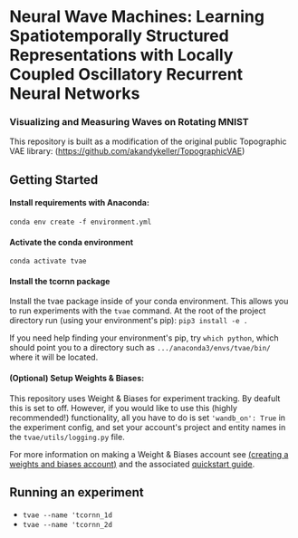 # Neural Wave Machines: Learning Spatiotemporally Structured Representations with Locally Coupled Oscillatory Recurrent Neural Networks

### Visualizing and Measuring Waves on Rotating MNIST

This repository is built as a modification of the original public Topographic VAE library: (https://github.com/akandykeller/TopographicVAE)

## Getting Started
#### Install requirements with Anaconda:
`conda env create -f environment.yml`

#### Activate the conda environment
`conda activate tvae`

#### Install the tcornn package
Install the tvae package inside of your conda environment. This allows you to run experiments with the `tvae` command. At the root of the project directory run (using your environment's pip):
`pip3 install -e .`

If you need help finding your environment's pip, try `which python`, which should point you to a directory such as `.../anaconda3/envs/tvae/bin/` where it will be located.

#### (Optional) Setup Weights & Biases:
This repository uses Weight & Biases for experiment tracking. By deafult this is set to off. However, if you would like to use this (highly recommended!) functionality, all you have to do is set `'wandb_on': True` in the experiment config, and set your account's project and entity names in the `tvae/utils/logging.py` file.

For more information on making a Weight & Biases account see [(creating a weights and biases account)](https://app.wandb.ai/login?signup=true) and the associated [quickstart guide](https://docs.wandb.com/quickstart).

## Running an experiment
- `tvae --name 'tcornn_1d`
- `tvae --name 'tcornn_2d`